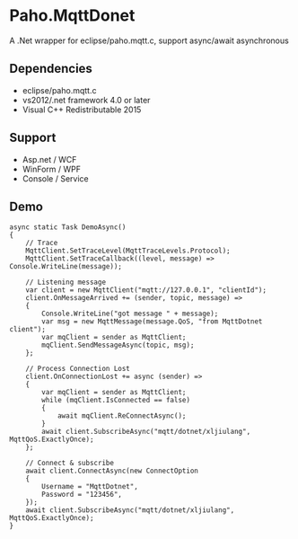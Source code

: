 # Paho.MqttDonet
A .Net wrapper for eclipse/paho.mqtt.c, support async/await asynchronous

## Dependencies
* eclipse/paho.mqtt.c
* vs2012/.net framework 4.0 or later
* Visual C++ Redistributable 2015

## Support
* Asp.net / WCF 
* WinForm / WPF
* Console / Service

## Demo
```
async static Task DemoAsync()
{
    // Trace
    MqttClient.SetTraceLevel(MqttTraceLevels.Protocol);
    MqttClient.SetTraceCallback((level, message) => Console.WriteLine(message));

    // Listening message
    var client = new MqttClient("mqtt://127.0.0.1", "clientId");
    client.OnMessageArrived += (sender, topic, message) =>
    {
        Console.WriteLine("got message " + message);
        var msg = new MqttMessage(message.QoS, "from MqttDotnet client");
        var mqClient = sender as MqttClient;
        mqClient.SendMessageAsync(topic, msg);
    };

    // Process Connection Lost
    client.OnConnectionLost += async (sender) =>
    {
        var mqClient = sender as MqttClient;
        while (mqClient.IsConnected == false)
        {
            await mqClient.ReConnectAsync();
        }
        await client.SubscribeAsync("mqtt/dotnet/xljiulang", MqttQoS.ExactlyOnce);
    };

    // Connect & subscribe
    await client.ConnectAsync(new ConnectOption
    {
        Username = "MqttDotnet",
        Password = "123456",
    });
    await client.SubscribeAsync("mqtt/dotnet/xljiulang", MqttQoS.ExactlyOnce);
}
```

